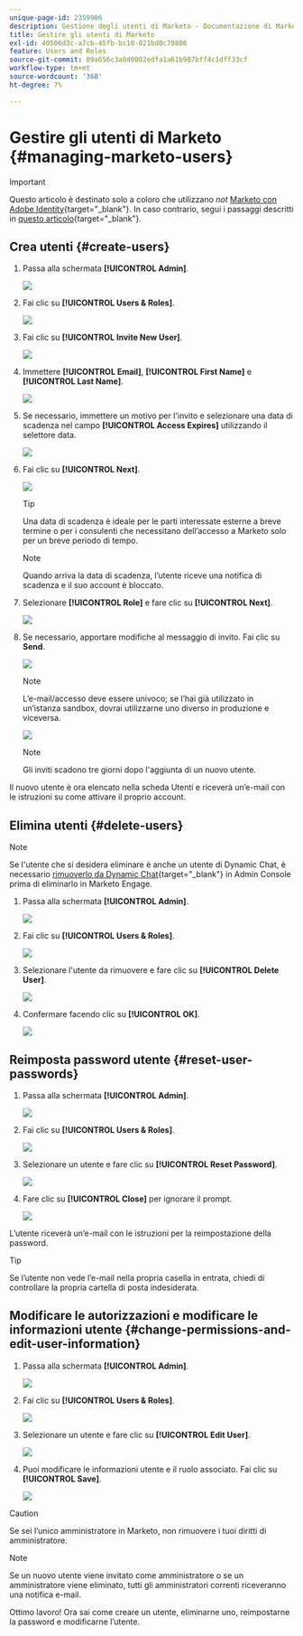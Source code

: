 ```yaml
---
unique-page-id: 2359906
description: Gestione degli utenti di Marketo - Documentazione di Marketo - Documentazione del prodotto
title: Gestire gli utenti di Marketo
exl-id: 40506d3c-a7cb-45fb-bc10-021bd0c70806
feature: Users and Roles
source-git-commit: 09a656c3a0d0002edfa1a61b987bff4c1dff33cf
workflow-type: tm+mt
source-wordcount: '368'
ht-degree: 7%

---
```


# Gestire gli utenti di Marketo {#managing-marketo-users}

>[!IMPORTANT]
>
>Questo articolo è destinato solo a coloro che utilizzano _not_ [Marketo con Adobe Identity](/help/marketo/product-docs/administration/marketo-with-adobe-identity/adobe-identity-management-overview.md){target="_blank"}. In caso contrario, segui i passaggi descritti in [questo articolo](/help/marketo/product-docs/administration/marketo-with-adobe-identity/add-or-remove-a-user.md){target="_blank"}.

## Crea utenti {#create-users}

1. Passa alla schermata **[!UICONTROL Admin]**.

   ![](assets/managing-marketo-users-1.png)

1. Fai clic su **[!UICONTROL Users & Roles]**.

   ![](assets/managing-marketo-users-2.png)

1. Fai clic su **[!UICONTROL Invite New User]**.

   ![](assets/managing-marketo-users-3.png)

1. Immettere **[!UICONTROL Email]**, **[!UICONTROL First Name]** e **[!UICONTROL Last Name]**.

   ![](assets/managing-marketo-users-4.png)

1. Se necessario, immettere un motivo per l&#39;invito e selezionare una data di scadenza nel campo **[!UICONTROL Access Expires]** utilizzando il selettore data.

   ![](assets/managing-marketo-users-5.png)

1. Fai clic su **[!UICONTROL Next]**.

   ![](assets/managing-marketo-users-6.png)

   >[!TIP]
   >
   >Una data di scadenza è ideale per le parti interessate esterne a breve termine o per i consulenti che necessitano dell’accesso a Marketo solo per un breve periodo di tempo.

   >[!NOTE]
   >
   >Quando arriva la data di scadenza, l’utente riceve una notifica di scadenza e il suo account è bloccato.

1. Selezionare **[!UICONTROL Role]** e fare clic su **[!UICONTROL Next]**.

   ![](assets/managing-marketo-users-7.png)

1. Se necessario, apportare modifiche al messaggio di invito. Fai clic su **Send**.

   ![](assets/managing-marketo-users-8.png)

   >[!NOTE]
   >
   >L’e-mail/accesso deve essere univoco; se l’hai già utilizzato in un’istanza sandbox, dovrai utilizzarne uno diverso in produzione e viceversa.

   ![](assets/managing-marketo-users-9.png)

   >[!NOTE]
   >
   >Gli inviti scadono tre giorni dopo l&#39;aggiunta di un nuovo utente.

Il nuovo utente è ora elencato nella scheda Utenti e riceverà un’e-mail con le istruzioni su come attivare il proprio account.

## Elimina utenti {#delete-users}

>[!NOTE]
>
>Se l&#39;utente che si desidera eliminare è anche un utente di Dynamic Chat, è necessario [rimuoverlo da Dynamic Chat](/help/marketo/product-docs/demand-generation/dynamic-chat/setup-and-configuration/add-or-remove-chat-users.md#remove-a-chat-user){target="_blank"} in Admin Console prima di eliminarlo in Marketo Engage.

1. Passa alla schermata **[!UICONTROL Admin]**.

   ![](assets/managing-marketo-users-10.png)

1. Fai clic su **[!UICONTROL Users & Roles]**.

   ![](assets/managing-marketo-users-11.png)

1. Selezionare l&#39;utente da rimuovere e fare clic su **[!UICONTROL Delete User]**.

   ![](assets/managing-marketo-users-12.png)

1. Confermare facendo clic su **[!UICONTROL OK]**.

   ![](assets/managing-marketo-users-13.png)

## Reimposta password utente {#reset-user-passwords}

1. Passa alla schermata **[!UICONTROL Admin]**.

   ![](assets/managing-marketo-users-14.png)

1. Fai clic su **[!UICONTROL Users & Roles]**.

   ![](assets/managing-marketo-users-15.png)

1. Selezionare un utente e fare clic su **[!UICONTROL Reset Password]**.

   ![](assets/managing-marketo-users-16.png)

1. Fare clic su **[!UICONTROL Close]** per ignorare il prompt.

   ![](assets/managing-marketo-users-17.png)

L’utente riceverà un’e-mail con le istruzioni per la reimpostazione della password.

>[!TIP]
>
>Se l’utente non vede l’e-mail nella propria casella in entrata, chiedi di controllare la propria cartella di posta indesiderata.

## Modificare le autorizzazioni e modificare le informazioni utente {#change-permissions-and-edit-user-information}

1. Passa alla schermata **[!UICONTROL Admin]**.

   ![](assets/managing-marketo-users-18.png)

1. Fai clic su **[!UICONTROL Users & Roles]**.

   ![](assets/managing-marketo-users-19.png)

1. Selezionare un utente e fare clic su **[!UICONTROL Edit User]**.

   ![](assets/managing-marketo-users-20.png)

1. Puoi modificare le informazioni utente e il ruolo associato. Fai clic su **[!UICONTROL Save]**.

   ![](assets/managing-marketo-users-21.png)

>[!CAUTION]
>
>Se sei l’unico amministratore in Marketo, non rimuovere i tuoi diritti di amministratore.

>[!NOTE]
>
>Se un nuovo utente viene invitato come amministratore o se un amministratore viene eliminato, tutti gli amministratori correnti riceveranno una notifica e-mail.

Ottimo lavoro! Ora sai come creare un utente, eliminarne uno, reimpostarne la password e modificarne l’utente.

